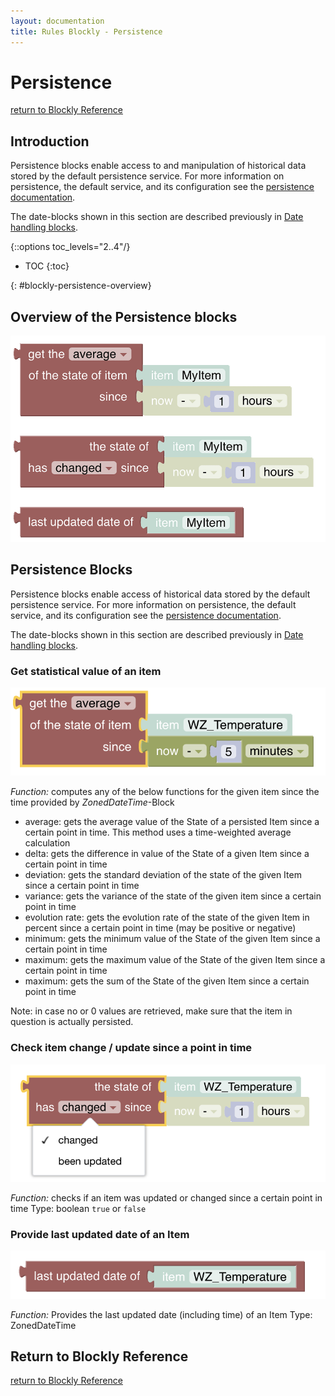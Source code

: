 ```yaml
---
layout: documentation
title: Rules Blockly - Persistence
---
```


# Persistence
[return to Blockly Reference](index.html#persistence)

## Introduction

Persistence blocks enable access to and manipulation of historical data stored by the default persistence service. For more information on persistence, the default service, and its configuration see the [persistence documentation](https://www.openhab.org/docs/configuration/persistence.html).

The date-blocks shown in this section are described previously in [Date handling blocks](https://community.openhab.org/t/blockly-reference/128785#date-handling-blocks-31).


{::options toc_levels="2..4"/}

- TOC
{:toc}

{: #blockly-persistence-overview}

## Overview of the Persistence blocks

![persistence](../images/blockly/blockly-persistence.png)

## Persistence Blocks

Persistence blocks enable access of historical data stored by the default persistence service. For more information on persistence, the default service, and its configuration see the [persistence documentation](https://www.openhab.org/docs/configuration/persistence.html).

The date-blocks shown in this section are described previously in [Date handling blocks](https://community.openhab.org/t/blockly-reference/128785#date-handling-blocks-31).

### Get statistical value of an item

![statistical-value](../images/blockly/blockly-persistence-get-statistical-value.png)

*Function:* computes any of the below functions for the given item since the time provided by *ZonedDateTime*-Block

* average: gets the average value of the State of a persisted Item since a certain point in time. This method uses a time-weighted average calculation
* delta: gets the difference in value of the State of a given Item since a certain point in time
* deviation: gets the standard deviation of the state of the given Item since a certain point in time
* variance: gets the variance of the state of the given item since a certain point in time
* evolution rate: gets the evolution rate of the state of the given Item in percent since a certain point in time (may be positive or negative)
* minimum: gets the minimum value of the State of the given Item since a certain point in time
* maximum: gets the maximum value of the State of the given Item since a certain point in time
* maximum: gets the sum of the State of the given Item since a certain point in time

Note:  in case no or 0 values are retrieved, make sure that the item in question is actually persisted.

### Check item change / update since a point in time

![item-change](../images/blockly/blockly-persistence-get-item-change.png)

*Function:* checks if an item was updated or changed since a certain point in time
Type: boolean `true` or `false`

### Provide last updated date of an Item

![item-updated-date](../images/blockly/blockly-persistence-updated-date.png)

*Function:* Provides the last updated date (including time) of an Item
Type: ZonedDateTime

## Return to Blockly Reference

[return to Blockly Reference](index.html#persistence)
